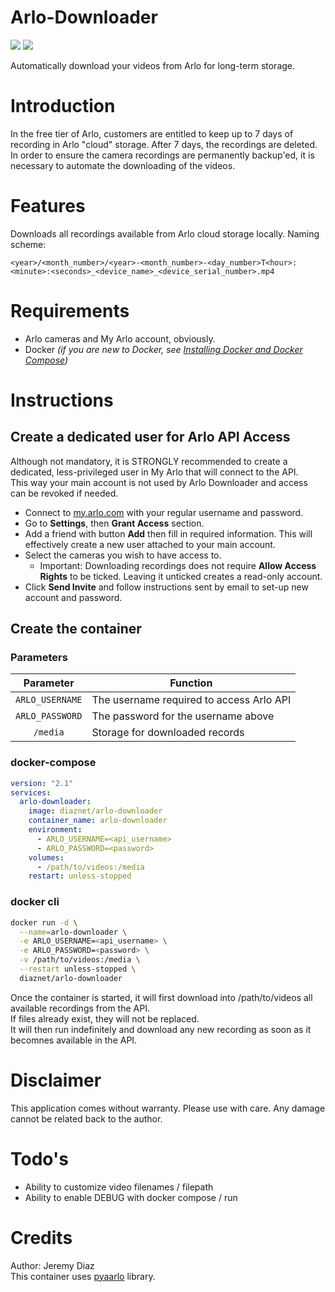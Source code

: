 # Arlo-Downloader

[![](https://img.shields.io/docker/image-size/teslamate/teslamate/latest)](https://hub.docker.com/r/diaznet/arlo-downloader)
[![](https://img.shields.io/docker/pulls/teslamate/teslamate?color=%23099cec)](https://hub.docker.com/r/diaznet/arlo-downloader)

Automatically download your videos from Arlo for long-term storage.

# Introduction

In the free tier of Arlo, customers are entitled to keep up to 7 days of recording in Arlo "cloud" storage. After 7 days, the recordings are deleted.
In order to ensure the camera recordings are permanently backup'ed, it is necessary to automate the downloading of the videos.

# Features

Downloads all recordings available from Arlo cloud storage locally.
Naming scheme:

    <year>/<month_number>/<year>-<month_number>-<day_number>T<hour>:<minute>:<seconds>_<device_name>_<device_serial_number>.mp4

# Requirements

- Arlo cameras and My Arlo account, obviously.
- Docker _(if you are new to Docker, see [Installing Docker and Docker Compose](https://dev.to/rohansawant/installing-docker-and-docker-compose-on-the-raspberry-pi-in-5-simple-steps-3mgl))_

# Instructions

## Create a dedicated user for Arlo API Access

Although not mandatory, it is STRONGLY recommended to create a dedicated, less-privileged user in My Arlo that will connect to the API.  
This way your main account is not used by Arlo Downloader and access can be revoked if needed.

- Connect to [my.arlo.com](https://my.arlo.com) with your regular username and password.
- Go to **Settings**, then **Grant Access** section.
- Add a friend with button **Add** then fill in required information. This will effectively create a new user attached to your main account.
- Select the cameras you wish to have access to.
  - Important: Downloading recordings does not require **Allow Access Rights** to be ticked. Leaving it unticked creates a read-only account.
- Click **Send Invite** and follow instructions sent by email to set-up new account and password.

## Create the container

### Parameters

| Parameter | Function |
| :----: | --- |
| `ARLO_USERNAME` | The username required to access Arlo API |
| `ARLO_PASSWORD` | The password for the username above |
| `/media` | Storage for downloaded records |

### docker-compose

```yaml
version: "2.1"
services:
  arlo-downloader:
    image: diaznet/arlo-downloader
    container_name: arlo-downloader
    environment:
      - ARLO_USERNAME=<api_username>
      - ARLO_PASSWORD=<password>
    volumes:
      - /path/to/videos:/media
    restart: unless-stopped
```

### docker cli

```bash
docker run -d \
  --name=arlo-downloader \
  -e ARLO_USERNAME=<api_username> \
  -e ARLO_PASSWORD=<password> \
  -v /path/to/videos:/media \
  --restart unless-stopped \
  diaznet/arlo-downloader
```

Once the container is started, it will first download into /path/to/videos all available recordings from the API.  
If files already exist, they will not be replaced.  
It will then run indefinitely and download any new recording as soon as it becomnes available in the API.



# Disclaimer

This application comes without warranty.
Please use with care.
Any damage cannot be related back to the author.

# Todo's
- Ability to customize video filenames / filepath
- Ability to enable DEBUG with docker compose / run

# Credits
Author: Jeremy Diaz  
This container uses [pyaarlo](https://github.com/twrecked/pyaarlo) library.

